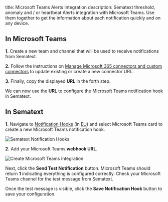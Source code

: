 title: Microsoft Teams Alerts Integration
description: Sematext threshold, anomaly and / or heartbeat Alerts integration with Microsoft Teams. Use them together to get the information about each notification quickly and on any device.

## In Microsoft Teams

**1.** Create a new team and channel that will be used to receive notifications from Sematext.

**2.** Follow the instructions on [Manage Microsoft 365 connectors and custom connectors](https://learn.microsoft.com/en-us/microsoftteams/m365-custom-connectors#update-connectors-url) to update existing or create a new connector URL.  

**3.** Finally, copy the displayed **URL** in the forth step.

We can now use the **URL** to configure the Microsoft Teams notification hook in Sematext.

## In Sematext

**1.** Navigate to [Notification Hooks](https://apps.sematext.com/ui/hooks/create) (in [EU](https://apps.eu.sematext.com/ui/hooks/create)) and select Microsoft Teams card to create a new Microsoft Teams notification hook.

![Sematext Notification Hooks](https://sematext.com/docs/images/integrations/sematext-notification-hooks.png  "Sematext Notification Hook")

**2.** Add your Microsoft Teams **webhook URL**. 

<img class="content-modal-image" alt="Create Microsoft Teams Integration" src="/docs/images/integrations/create-teams-integration.png" title="Create Microsoft Teams Integration">

Next, click the **Send Test Notification** button. Microsoft Teams should return **1** indicating everything is configured correctly. Check your Microsoft Teams channel for the test message from Sematext. 

Once the test message is visible, click the **Save Notification Hook** button to save your configuration. 

